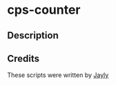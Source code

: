 # cps-counter

## Description


## Credits
These scripts were written by [Jayly](https://github.com/JaylyDev)
